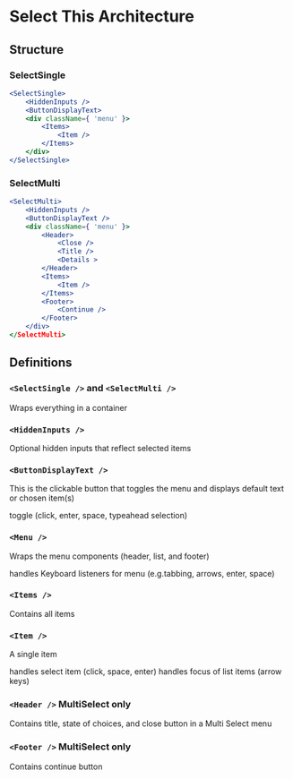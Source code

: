 # Select This Architecture

## Structure

### SelectSingle
```jsx
<SelectSingle>
    <HiddenInputs />
    <ButtonDisplayText>
    <div className={ 'menu' }>
        <Items>
            <Item />
        </Items>
    </div>
</SelectSingle>
```

### SelectMulti
```jsx
<SelectMulti>
    <HiddenInputs />
    <ButtonDisplayText />
    <div className={ 'menu' }>
        <Header>
            <Close />
            <Title />
            <Details >
        </Header>
        <Items>
            <Item />
        </Items>
        <Footer>
            <Continue />
        </Footer>
    </div>
</SelectMulti>
```

## Definitions

### `<SelectSingle />` and `<SelectMulti />`
Wraps everything in a container

### `<HiddenInputs />`
Optional hidden inputs that reflect selected items

### `<ButtonDisplayText />`
This is the clickable button that toggles the menu and displays 
default text or chosen item(s)

toggle (click, enter, space, typeahead selection)

### `<Menu />`
Wraps the menu components (header, list, and footer)

handles Keyboard listeners for menu (e.g.tabbing, arrows, enter, 
 space)

### `<Items />`
Contains all items

### `<Item />`
A single item

handles select item (click, space, enter)
handles focus of list items (arrow keys)

### `<Header />` MultiSelect only
Contains title, state of choices, and close button in a Multi Select menu

### `<Footer />` MultiSelect only
Contains continue button






